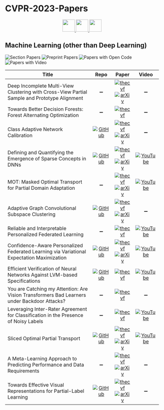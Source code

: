 # CVPR-2023-Papers

<div align="center">
  <a href="https://github.com/DmitryRyumin/CVPR-2023-Papers/blob/main/sections/document-analysis-and-understanding.md">
    <img src="https://cdn.jsdelivr.net/gh/DmitryRyumin/NewEraAI-Papers@main/images/left.svg" width="40" />
  </a>
  <a href="https://github.com/DmitryRyumin/CVPR-2023-Papers/">
    <img src="https://cdn.jsdelivr.net/gh/DmitryRyumin/NewEraAI-Papers@main/images/home.svg" width="40" />
  </a>
  <a href="https://github.com/DmitryRyumin/CVPR-2023-Papers/blob/main/sections/physics-based-vision-and-shape-from-x.md">
    <img src="https://cdn.jsdelivr.net/gh/DmitryRyumin/NewEraAI-Papers@main/images/right.svg" width="40" />
  </a>
</div>

## Machine Learning (other than Deep Learning)

![Section Papers](https://img.shields.io/badge/Section%20Papers-14-42BA16) ![Preprint Papers](https://img.shields.io/badge/Preprint%20Papers-9-b31b1b) ![Papers with Open Code](https://img.shields.io/badge/Papers%20with%20Open%20Code-7-1D7FBF) ![Papers with Video](https://img.shields.io/badge/Papers%20with%20Video-7-FF0000)

| **Title** | **Repo** | **Paper** | **Video** |
|-----------|:--------:|:---------:|:---------:|
| Deep Incomplete Multi-View Clustering with Cross-View Partial Sample and Prototype Alignment | :heavy_minus_sign: | [![thecvf](https://img.shields.io/badge/pdf-thecvf-7395C5.svg)](https://openaccess.thecvf.com/content/CVPR2023/papers/Jin_Deep_Incomplete_Multi-View_Clustering_With_Cross-View_Partial_Sample_and_Prototype_CVPR_2023_paper.pdf) <br /> [![arXiv](https://img.shields.io/badge/arXiv-2303.15689-b31b1b.svg)](http://arxiv.org/abs/2303.15689) | :heavy_minus_sign: |
| Towards Better Decision Forests: Forest Alternating Optimization | :heavy_minus_sign: | [![thecvf](https://img.shields.io/badge/pdf-thecvf-7395C5.svg)](https://openaccess.thecvf.com/content/CVPR2023/papers/Carreira-Perpinan_Towards_Better_Decision_Forests_Forest_Alternating_Optimization_CVPR_2023_paper.pdf) | :heavy_minus_sign: |
| Class Adaptive Network Calibration | [![GitHub](https://img.shields.io/github/stars/by-liu/CALS)](https://github.com/by-liu/CALS) | [![thecvf](https://img.shields.io/badge/pdf-thecvf-7395C5.svg)](https://openaccess.thecvf.com/content/CVPR2023/papers/Liu_Class_Adaptive_Network_Calibration_CVPR_2023_paper.pdf) <br /> [![arXiv](https://img.shields.io/badge/arXiv-2211.15088-b31b1b.svg)](http://arxiv.org/abs/2211.15088) | :heavy_minus_sign: |
| Defining and Quantifying the Emergence of Sparse Concepts in DNNs | [![GitHub](https://img.shields.io/github/stars/sjtu-xai-lab/aog)](https://github.com/sjtu-xai-lab/aog) | [![thecvf](https://img.shields.io/badge/pdf-thecvf-7395C5.svg)](https://openaccess.thecvf.com/content/CVPR2023/papers/Ren_Defining_and_Quantifying_the_Emergence_of_Sparse_Concepts_in_DNNs_CVPR_2023_paper.pdf) <br /> [![arXiv](https://img.shields.io/badge/arXiv-2111.06206-b31b1b.svg)](http://arxiv.org/abs/2111.06206) | [![YouTube](https://img.shields.io/badge/YouTube-%23FF0000.svg?style=for-the-badge&logo=YouTube&logoColor=white)](https://www.youtube.com/watch?v=wq7eM-fcNGg) |
| MOT: Masked Optimal Transport for Partial Domain Adaptation | :heavy_minus_sign: | [![thecvf](https://img.shields.io/badge/pdf-thecvf-7395C5.svg)](https://openaccess.thecvf.com/content/CVPR2023/papers/Luo_MOT_Masked_Optimal_Transport_for_Partial_Domain_Adaptation_CVPR_2023_paper.pdf) <br /> [![arXiv](https://img.shields.io/badge/arXiv-2111.06206-b31b1b.svg)](http://arxiv.org/abs/2111.06206) | [![YouTube](https://img.shields.io/badge/YouTube-%23FF0000.svg?style=for-the-badge&logo=YouTube&logoColor=white)](https://www.youtube.com/watch?v=L2zqUfzlqHo) |
| Adaptive Graph Convolutional Subspace Clustering | [![GitHub](https://img.shields.io/github/stars/weilyshmtu/AGCSC)](https://github.com/weilyshmtu/AGCSC) | [![thecvf](https://img.shields.io/badge/pdf-thecvf-7395C5.svg)](https://openaccess.thecvf.com/content/CVPR2023/papers/Wei_Adaptive_Graph_Convolutional_Subspace_Clustering_CVPR_2023_paper.pdf) <br /> [![arXiv](https://img.shields.io/badge/arXiv-2305.03414-b31b1b.svg)](http://arxiv.org/abs/2305.03414) | :heavy_minus_sign: |
| Reliable and Interpretable Personalized Federated Learning | :heavy_minus_sign: | [![thecvf](https://img.shields.io/badge/pdf-thecvf-7395C5.svg)](https://openaccess.thecvf.com/content/CVPR2023/papers/Qin_Reliable_and_Interpretable_Personalized_Federated_Learning_CVPR_2023_paper.pdf) | [![YouTube](https://img.shields.io/badge/YouTube-%23FF0000.svg?style=for-the-badge&logo=YouTube&logoColor=white)](https://www.youtube.com/watch?v=62u4Uf6uxn8) |
| Confidence-Aware Personalized Federated Learning via Variational Expectation Maximization | [![GitHub](https://img.shields.io/github/stars/JunyiZhu-AI/confidence_aware_PFL)](https://github.com/JunyiZhu-AI/confidence_aware_PFL) | [![thecvf](https://img.shields.io/badge/pdf-thecvf-7395C5.svg)](https://openaccess.thecvf.com/content/CVPR2023/papers/Zhu_Confidence-Aware_Personalized_Federated_Learning_via_Variational_Expectation_Maximization_CVPR_2023_paper.pdf) <br /> [![arXiv](https://img.shields.io/badge/arXiv-2305.12557-b31b1b.svg)](http://arxiv.org/abs/2305.12557) | [![YouTube](https://img.shields.io/badge/YouTube-%23FF0000.svg?style=for-the-badge&logo=YouTube&logoColor=white)](https://www.youtube.com/watch?v=EB1fw1SZnEU) |
| Efficient Verification of Neural Networks Against LVM-based Specifications | [![GitHub](https://img.shields.io/github/stars/hh10/Efficient-Verification-of-NNs-against-LVM-based-Specifications)](https://github.com/hh10/Efficient-Verification-of-NNs-against-LVM-based-Specifications) | [![thecvf](https://img.shields.io/badge/pdf-thecvf-7395C5.svg)](https://openaccess.thecvf.com/content/CVPR2023/papers/Hanspal_Efficient_Verification_of_Neural_Networks_Against_LVM-Based_Specifications_CVPR_2023_paper.pdf) | [![YouTube](https://img.shields.io/badge/YouTube-%23FF0000.svg?style=for-the-badge&logo=YouTube&logoColor=white)](https://www.youtube.com/watch?v=7AFTMjaYUxg) |
| You are Catching my Attention: Are Vision Transformers Bad Learners under Backdoor Attacks? | :heavy_minus_sign: | [![thecvf](https://img.shields.io/badge/pdf-thecvf-7395C5.svg)](https://openaccess.thecvf.com/content/CVPR2023/papers/Yuan_You_Are_Catching_My_Attention_Are_Vision_Transformers_Bad_Learners_CVPR_2023_paper.pdf) | :heavy_minus_sign: |
| Leveraging Inter-Rater Agreement for Classification in the Presence of Noisy Labels | :heavy_minus_sign: | [![thecvf](https://img.shields.io/badge/pdf-thecvf-7395C5.svg)](https://openaccess.thecvf.com/content/CVPR2023/papers/Bucarelli_Leveraging_Inter-Rater_Agreement_for_Classification_in_the_Presence_of_Noisy_CVPR_2023_paper.pdf) | [![YouTube](https://img.shields.io/badge/YouTube-%23FF0000.svg?style=for-the-badge&logo=YouTube&logoColor=white)](https://www.youtube.com/watch?v=khpOlR9u1U8) |
| Sliced Optimal Partial Transport | [![GitHub](https://img.shields.io/github/stars/yikun-baio/sliced_opt)](https://github.com/yikun-baio/sliced_opt) | [![thecvf](https://img.shields.io/badge/pdf-thecvf-7395C5.svg)](https://openaccess.thecvf.com/content/CVPR2023/papers/Bai_Sliced_Optimal_Partial_Transport_CVPR_2023_paper.pdf) <br /> [![arXiv](https://img.shields.io/badge/arXiv-2212.08049-b31b1b.svg)](http://arxiv.org/abs/2212.08049) | [![YouTube](https://img.shields.io/badge/YouTube-%23FF0000.svg?style=for-the-badge&logo=YouTube&logoColor=white)](https://www.youtube.com/watch?v=HDJ0b9NJEB4) |
| A Meta-Learning Approach to Predicting Performance and Data Requirements | :heavy_minus_sign: | [![thecvf](https://img.shields.io/badge/pdf-thecvf-7395C5.svg)](https://openaccess.thecvf.com/content/CVPR2023/papers/Jain_A_Meta-Learning_Approach_to_Predicting_Performance_and_Data_Requirements_CVPR_2023_paper.pdf) <br /> [![arXiv](https://img.shields.io/badge/arXiv-2303.01598-b31b1b.svg)](http://arxiv.org/abs/2303.01598) | :heavy_minus_sign: |
| Towards Effective Visual Representations for Partial-Label Learning | [![GitHub](https://img.shields.io/github/stars/AlphaXia/PaPi)](https://github.com/AlphaXia/PaPi) | [![thecvf](https://img.shields.io/badge/pdf-thecvf-7395C5.svg)](https://openaccess.thecvf.com/content/CVPR2023/papers/Xia_Towards_Effective_Visual_Representations_for_Partial-Label_Learning_CVPR_2023_paper.pdf) <br /> [![arXiv](https://img.shields.io/badge/arXiv-2305.06080-b31b1b.svg)](http://arxiv.org/abs/2305.06080) | :heavy_minus_sign: |
